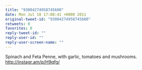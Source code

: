 ```yaml
---
title: "93004274958745600"
date: Mon Jul 18 17:08:41 +0000 2011
original-tweet-id: "93004274958745600"
retweets: 0
favorites: 0
reply-tweet-id: ""
reply-user-id: ""
reply-user-screen-name: ""
---
```

Spinach and Feta Penne, with garlic, tomatoes and mushrooms.  http://instagr.am/p/H9qfg/
